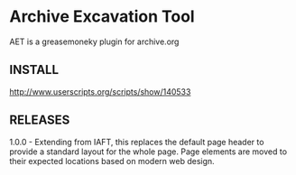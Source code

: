 Archive Excavation Tool
=======================
AET is a greasemoneky plugin for archive.org

INSTALL
-------
http://www.userscripts.org/scripts/show/140533

RELEASES
--------
1.0.0 - Extending from IAFT, this replaces the default page header to provide a standard layout for the whole page.  Page elements are moved to their expected locations based on modern web design.
